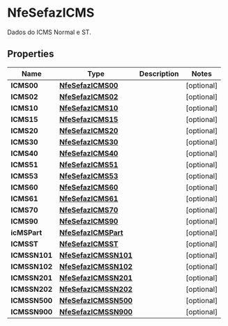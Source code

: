 

# NfeSefazICMS

Dados do ICMS Normal e ST.

## Properties

| Name | Type | Description | Notes |
|------------ | ------------- | ------------- | -------------|
|**ICMS00** | [**NfeSefazICMS00**](NfeSefazICMS00.md) |  |  [optional] |
|**ICMS02** | [**NfeSefazICMS02**](NfeSefazICMS02.md) |  |  [optional] |
|**ICMS10** | [**NfeSefazICMS10**](NfeSefazICMS10.md) |  |  [optional] |
|**ICMS15** | [**NfeSefazICMS15**](NfeSefazICMS15.md) |  |  [optional] |
|**ICMS20** | [**NfeSefazICMS20**](NfeSefazICMS20.md) |  |  [optional] |
|**ICMS30** | [**NfeSefazICMS30**](NfeSefazICMS30.md) |  |  [optional] |
|**ICMS40** | [**NfeSefazICMS40**](NfeSefazICMS40.md) |  |  [optional] |
|**ICMS51** | [**NfeSefazICMS51**](NfeSefazICMS51.md) |  |  [optional] |
|**ICMS53** | [**NfeSefazICMS53**](NfeSefazICMS53.md) |  |  [optional] |
|**ICMS60** | [**NfeSefazICMS60**](NfeSefazICMS60.md) |  |  [optional] |
|**ICMS61** | [**NfeSefazICMS61**](NfeSefazICMS61.md) |  |  [optional] |
|**ICMS70** | [**NfeSefazICMS70**](NfeSefazICMS70.md) |  |  [optional] |
|**ICMS90** | [**NfeSefazICMS90**](NfeSefazICMS90.md) |  |  [optional] |
|**icMSPart** | [**NfeSefazICMSPart**](NfeSefazICMSPart.md) |  |  [optional] |
|**ICMSST** | [**NfeSefazICMSST**](NfeSefazICMSST.md) |  |  [optional] |
|**ICMSSN101** | [**NfeSefazICMSSN101**](NfeSefazICMSSN101.md) |  |  [optional] |
|**ICMSSN102** | [**NfeSefazICMSSN102**](NfeSefazICMSSN102.md) |  |  [optional] |
|**ICMSSN201** | [**NfeSefazICMSSN201**](NfeSefazICMSSN201.md) |  |  [optional] |
|**ICMSSN202** | [**NfeSefazICMSSN202**](NfeSefazICMSSN202.md) |  |  [optional] |
|**ICMSSN500** | [**NfeSefazICMSSN500**](NfeSefazICMSSN500.md) |  |  [optional] |
|**ICMSSN900** | [**NfeSefazICMSSN900**](NfeSefazICMSSN900.md) |  |  [optional] |



